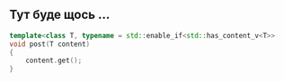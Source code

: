 ## Тут буде щось ...

```cpp
template<class T, typename = std::enable_if<std::has_content_v<T>>
void post(T content)
{
    content.get();
}
```
